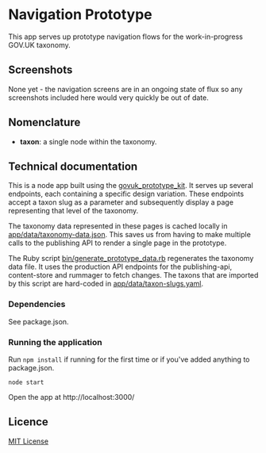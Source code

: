 # Navigation Prototype

This app serves up prototype navigation flows for the work-in-progress GOV.UK
taxonomy.

## Screenshots

None yet - the navigation screens are in an ongoing state of flux so any
screenshots included here would very quickly be out of date.

## Nomenclature

- **taxon**: a single node within the taxonomy.

## Technical documentation

This is a node app built using the
[govuk_prototype_kit](https://github.com/alphagov/govuk_prototype_kit). It
serves up several endpoints, each containing a specific design variation. These
endpoints accept a taxon slug as a parameter and subsequently display a page
representing that level of the taxonomy.

The taxonomy data represented in these pages is cached locally in
[app/data/taxonomy-data.json](app/data/taxonomy-data.json). This saves us from
having to make multiple calls to the publishing API to render a single page in
the prototype.

The Ruby script
[bin/generate_prototype_data.rb](bin/generate_prototype_data.rb) regenerates
the taxonomy data file. It uses the production API endpoints for the
publishing-api, content-store and rummager to fetch changes. The taxons that
are imported by this script are hard-coded in
[app/data/taxon-slugs.yaml](app/data/taxon-slugs.yaml).

### Dependencies

See package.json.

### Running the application

Run `npm install` if running for the first time or if you've added anything to
package.json.

`node start`

Open the app at http://localhost:3000/

## Licence

[MIT License](LICENCE)

